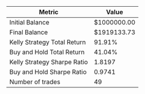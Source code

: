 | Metric | Value |
| --- | --- |
| Initial Balance | $1000000.00 |
| Final Balance | $1919133.73 |
| Kelly Strategy Total Return | 91.91% |
| Buy and Hold Total Return | 41.04% |
| Kelly Strategy Sharpe Ratio | 1.8197 |
| Buy and Hold Sharpe Ratio | 0.9741 |
| Number of trades | 49 |
